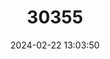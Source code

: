 ---
title: "30355"
category: "Protea comptonii"
draft: false
date: 2024-02-22 13:03:50
languages:
  English: ["Barberton Mountain Sugarbush", "Barberton Sugarbush", "Saddleback Sugarbush"]
---